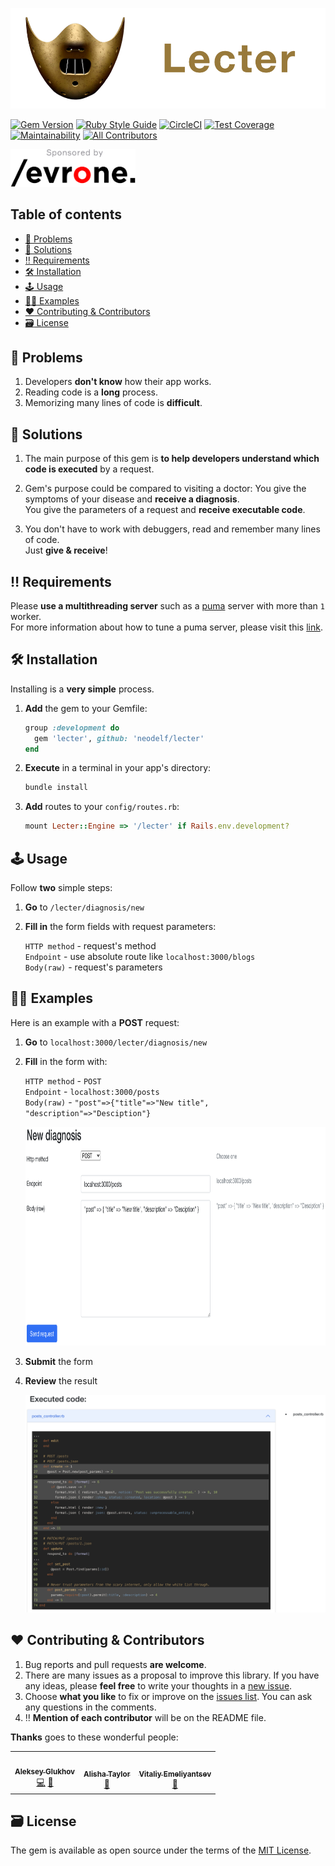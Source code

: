 <p align="center">
  <img src="https://github.com/Neodelf/staff/blob/master/lecter_web_with_text.png?raw=true" alt="Lecter Logo" width="866px"/>
</p>

[![Gem Version][0]][1]
[![Ruby Style Guide][15]][16]
[![CircleCI][2]][3]
[![Test Coverage][12]][13]
[![Maintainability][10]][11]
[![All Contributors](https://img.shields.io/badge/all_contributors-1-orange.svg?style=flat-square)](#contributors-)

[<img width="200" src="https://github.com/Neodelf/staff/blob/master/evrone-sponsored-logo.png?raw=true" alt="Evrone Logo"/>][14]

## Table of contents
* [:rotating_light: Problems](#rotating_light-problems)
* [:rocket: Solutions](#rocket-solution)
* [:bangbang: Requirements](#bangbang-requirements)
* [:hammer_and_wrench: Installation](#hammer_and_wrench-installing)
* [:joystick: Usage](#joystick-using)
* [:man_technologist: Examples](#man_technologist-example-of-using)
* [:heart: Contributing & Contributors](#heart-contributing--contributors)
* [:card_file_box: License](#card_file_box-license)

## :rotating_light: Problems
1. Developers **don't know** how their app works.
2. Reading code is a **long** process.
3. Memorizing many lines of code is **difficult**.

## :rocket: Solutions
1. The main purpose of this gem is **to help developers understand which code is executed** by a request.<br>

2. Gem's purpose could be compared to visiting a doctor:
You give the symptoms of your disease and **receive a diagnosis**.<br>
You give the parameters of a request and **receive executable code**.

3. You don't have to work with debuggers, read and remember many lines of code.<br>
Just **give & receive**!

## :bangbang: Requirements
Please **use a multithreading server** such as a [puma][4] server with more than `1` worker.<br>
For more information about how to tune a puma server, please visit this [link][5].

## :hammer_and_wrench: Installation
Installing is a **very simple** process.

1. **Add** the gem to your Gemfile:

    ```ruby
    group :development do
      gem 'lecter', github: 'neodelf/lecter'
    end
    ```

2. **Execute** in a terminal in your app's directory:

    ```zsh
    bundle install
    ```

3. **Add** routes to your `config/routes.rb`:
    ```ruby
    mount Lecter::Engine => '/lecter' if Rails.env.development?
    ```

## :joystick: Usage
Follow **two** simple steps:

1. **Go** to `/lecter/diagnosis/new`

2. **Fill in** the form fields with request parameters:

    `HTTP method` - request's method<br>
    `Endpoint` - use absolute route like `localhost:3000/blogs`<br>
    `Body(raw)` - request's parameters

## :man_technologist: Examples
Here is an example with a **POST** request:

1. **Go** to `localhost:3000/lecter/diagnosis/new`

2. **Fill** in the form with:

    `HTTP method` - `POST`<br>
    `Endpoint` - `localhost:3000/posts`<br>
    `Body(raw)` - `"post"=>{"title"=>"New title", "description"=>"Desciption"}`

    <img src="https://raw.githubusercontent.com/Neodelf/staff/master/lecter-post-form.png" alt="lecter example post form" title="Example Lecter POST request form" height="350px" />

3. **Submit** the form
4. **Review** the result

    <img src="https://raw.githubusercontent.com/Neodelf/staff/master/lecter-post-result.png" alt="lecter post form result" title="Example Lecter POST request result"/>

## :heart: Contributing & Contributors
1. Bug reports and pull requests **are welcome**.
2. There are many issues as a proposal to improve this library. If you have any ideas, please **feel free** to write your thoughts in a [new issue][7].
3. Choose **what you like** to fix or improve on the [issues list][8]. You can ask any questions in the comments.
4. :bangbang: **Mention of each contributor** will be on the README file.

**Thanks** goes to these wonderful people:

<!-- prettier-ignore-start -->
<!-- markdownlint-disable -->
<table>
  <tr>
    <td align="center">
      <a href="https://github.com/pineapplethief">
        <img src="https://avatars1.githubusercontent.com/u/4012690?v=4" width="100px;" alt=""/>
        <br />
        <sub><b>Aleksey Glukhov</b></sub>
      </a>
      <br />
      <a href="https://github.com/Neodelf/lecter/commits?author=pineapplethief" title="Code">💻</a>
      <a href="https://github.com/Neodelf/lecter/commits?author=pineapplethief" title="Documentation">📖</a>
    </td>
    <td align="center">
      <a href="https://github.com/atayl16">
        <img src="https://avatars.githubusercontent.com/u/24377351?v=4" width="100px;" alt=""/>
        <br />
        <sub><b>Alisha Taylor</b></sub>
      </a>
      <br />
      <a href="https://github.com/Neodelf/lecter/commits?author=atayl16" title="Documentation">📖</a>
    </td>
    <td align="center">
      <a href="https://github.com/gambala">
        <img src="https://avatars.githubusercontent.com/u/2563426?v=4" width="100px;" alt=""/>
        <br />
        <sub><b>Vitaliy Emeliyantsev</b></sub>
      </a>
      <br />
      <a href="https://github.com/Neodelf/lecter/commits?author=gambala" title="Documentation">📖</a>
    </td>
  </tr>
</table>
<!-- markdownlint-enable -->
<!-- prettier-ignore-end -->

## :card_file_box: License
The gem is available as open source under the terms of the [MIT License][9].

[0]: https://badge.fury.io/rb/lecter.svg
[1]: https://badge.fury.io/rb/lecter
[2]: https://circleci.com/gh/Neodelf/lecter.svg?style=shield
[3]: https://circleci.com/gh/neodelf/lecter
[4]: https://github.com/puma/puma
[5]: https://github.com/puma/puma#clustered-mode
[7]: https://github.com/Neodelf/lecter/issues/new
[8]: https://github.com/Neodelf/lecter/issues
[9]: https://opensource.org/licenses/MIT
[10]: https://api.codeclimate.com/v1/badges/45d57f439d66990490f1/maintainability
[11]: https://codeclimate.com/github/Neodelf/lecter/maintainability
[12]: https://api.codeclimate.com/v1/badges/45d57f439d66990490f1/test_coverage
[13]: https://codeclimate.com/github/Neodelf/lecter/test_coverage
[14]: https://evrone.com
[15]: https://img.shields.io/badge/code_style-rubocop-brightgreen.svg
[16]: https://rubystyle.guide

